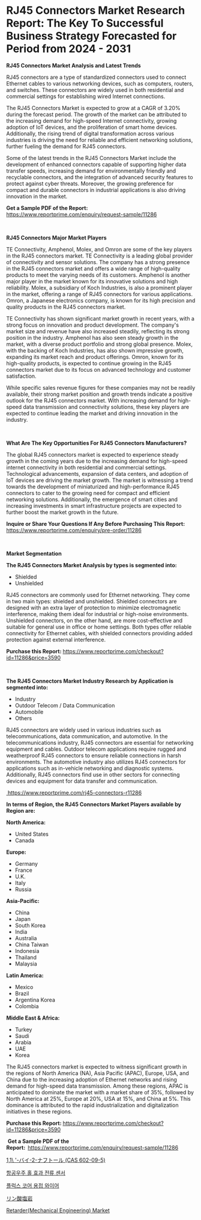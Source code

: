 <p><h1>RJ45 Connectors Market Research Report: The Key To Successful Business Strategy Forecasted for Period from 2024 - 2031</h1></p><p><strong>RJ45 Connectors Market Analysis and Latest Trends</strong></p>
<p><p>RJ45 connectors are a type of standardized connectors used to connect Ethernet cables to various networking devices, such as computers, routers, and switches. These connectors are widely used in both residential and commercial settings for establishing wired Internet connections.</p><p>The RJ45 Connectors Market is expected to grow at a CAGR of 3.20% during the forecast period. The growth of the market can be attributed to the increasing demand for high-speed Internet connectivity, growing adoption of IoT devices, and the proliferation of smart home devices. Additionally, the rising trend of digital transformation across various industries is driving the need for reliable and efficient networking solutions, further fueling the demand for RJ45 connectors.</p><p>Some of the latest trends in the RJ45 Connectors Market include the development of enhanced connectors capable of supporting higher data transfer speeds, increasing demand for environmentally friendly and recyclable connectors, and the integration of advanced security features to protect against cyber threats. Moreover, the growing preference for compact and durable connectors in industrial applications is also driving innovation in the market.</p></p>
<p><strong>Get a Sample PDF of the Report:&nbsp;</strong> <a href="https://www.reportprime.com/enquiry/request-sample/11286">https://www.reportprime.com/enquiry/request-sample/11286</a></p>
<p>&nbsp;</p>
<p><strong>RJ45 Connectors Major Market Players</strong></p>
<p><p>TE Connectivity, Amphenol, Molex, and Omron are some of the key players in the RJ45 connectors market. TE Connectivity is a leading global provider of connectivity and sensor solutions. The company has a strong presence in the RJ45 connectors market and offers a wide range of high-quality products to meet the varying needs of its customers. Amphenol is another major player in the market known for its innovative solutions and high reliability. Molex, a subsidiary of Koch Industries, is also a prominent player in the market, offering a range of RJ45 connectors for various applications. Omron, a Japanese electronics company, is known for its high precision and quality products in the RJ45 connectors market.</p><p>TE Connectivity has shown significant market growth in recent years, with a strong focus on innovation and product development. The company's market size and revenue have also increased steadily, reflecting its strong position in the industry. Amphenol has also seen steady growth in the market, with a diverse product portfolio and strong global presence. Molex, with the backing of Koch Industries, has also shown impressive growth, expanding its market reach and product offerings. Omron, known for its high-quality products, is expected to continue growing in the RJ45 connectors market due to its focus on advanced technology and customer satisfaction.</p><p>While specific sales revenue figures for these companies may not be readily available, their strong market position and growth trends indicate a positive outlook for the RJ45 connectors market. With increasing demand for high-speed data transmission and connectivity solutions, these key players are expected to continue leading the market and driving innovation in the industry.</p></p>
<p>&nbsp;</p>
<p><strong>What Are The Key Opportunities For RJ45 Connectors Manufacturers?</strong></p>
<p><p>The global RJ45 connectors market is expected to experience steady growth in the coming years due to the increasing demand for high-speed internet connectivity in both residential and commercial settings. Technological advancements, expansion of data centers, and adoption of IoT devices are driving the market growth. The market is witnessing a trend towards the development of miniaturized and high-performance RJ45 connectors to cater to the growing need for compact and efficient networking solutions. Additionally, the emergence of smart cities and increasing investments in smart infrastructure projects are expected to further boost the market growth in the future.</p></p>
<p><strong>Inquire or Share Your Questions If Any Before Purchasing This Report:</strong> <a href="https://www.reportprime.com/enquiry/pre-order/11286">https://www.reportprime.com/enquiry/pre-order/11286</a></p>
<p>&nbsp;</p>
<p><strong>Market Segmentation</strong></p>
<p><strong>The RJ45 Connectors Market Analysis by types is segmented into:</strong></p>
<p><ul><li>Shielded</li><li>Unshielded</li></ul></p>
<p><p>RJ45 connectors are commonly used for Ethernet networking. They come in two main types: shielded and unshielded. Shielded connectors are designed with an extra layer of protection to minimize electromagnetic interference, making them ideal for industrial or high-noise environments. Unshielded connectors, on the other hand, are more cost-effective and suitable for general use in office or home settings. Both types offer reliable connectivity for Ethernet cables, with shielded connectors providing added protection against external interference.</p></p>
<p><strong>Purchase this Report:&nbsp;</strong><a href="https://www.reportprime.com/checkout?id=11286&price=3590">https://www.reportprime.com/checkout?id=11286&price=3590</a></p>
<p>&nbsp;</p>
<p><strong>The RJ45 Connectors Market Industry Research by Application is segmented into:</strong></p>
<p><ul><li>Industry</li><li>Outdoor Telecom / Data Communication</li><li>Automobile</li><li>Others</li></ul></p>
<p><p>RJ45 connectors are widely used in various industries such as telecommunications, data communication, and automotive. In the telecommunications industry, RJ45 connectors are essential for networking equipment and cables. Outdoor telecom applications require rugged and weatherproof RJ45 connectors to ensure reliable connections in harsh environments. The automotive industry also utilizes RJ45 connectors for applications such as in-vehicle networking and diagnostic systems. Additionally, RJ45 connectors find use in other sectors for connecting devices and equipment for data transfer and communication.</p></p>
<p><a href="https://www.reportprime.com/rj45-connectors-r11286">&nbsp;https://www.reportprime.com/rj45-connectors-r11286</a></p>
<p><strong>In terms of Region, the RJ45 Connectors Market Players available by Region are:</strong></p>
<p>
    <p> <strong> North America: </strong>
        <ul>
            <li>United States</li>
            <li>Canada</li>
        </ul>
        </p> 
    <p> <strong> Europe: </strong>
        <ul>
            <li>Germany</li>
            <li>France</li>
            <li>U.K.</li>
            <li>Italy</li>
            <li>Russia</li>
        </ul>
        </p> 
    <p> <strong> Asia-Pacific: </strong>
        <ul>
            <li>China</li>
            <li>Japan</li>
            <li>South Korea</li>
            <li>India</li>
            <li>Australia</li>
            <li>China Taiwan</li>
            <li>Indonesia</li>
            <li>Thailand</li>
            <li>Malaysia</li>
        </ul>
        </p> 
    <p> <strong> Latin America: </strong>
        <ul>
            <li>Mexico</li>
            <li>Brazil</li>
            <li>Argentina Korea</li>
            <li>Colombia</li>
        </ul>
        </p> 
    <p> <strong> Middle East & Africa: </strong>
        <ul>
            <li>Turkey</li>
            <li>Saudi</li>
            <li>Arabia</li>
            <li>UAE</li>
            <li>Korea</li>
        </ul>
    </p>
    </p>
<p><p>The RJ45 connectors market is expected to witness significant growth in the regions of North America (NA), Asia Pacific (APAC), Europe, USA, and China due to the increasing adoption of Ethernet networks and rising demand for high-speed data transmission. Among these regions, APAC is anticipated to dominate the market with a market share of 35%, followed by North America at 25%, Europe at 20%, USA at 15%, and China at 5%. This dominance is attributed to the rapid industrialization and digitalization initiatives in these regions.</p></p>
<p><strong>Purchase this Report: </strong><a href="https://www.reportprime.com/checkout?id=11286&price=3590">https://www.reportprime.com/checkout?id=11286&price=3590</a></p>
<p>&nbsp;<strong>Get a Sample PDF of the Report:&nbsp;&nbsp;</strong><a href="https://www.reportprime.com/enquiry/request-sample/11286">https://www.reportprime.com/enquiry/request-sample/11286</a></p>
<p><strong></strong></p>
<p><p><a href="https://github.com/JessKilback/Market-Research-Report-List-1/blob/main/6475366122324.md">1,1\ '-バイ-2-ナフトール (CAS 602-09-5)</a></p><p><a href="https://github.com/rick7624/Market-Research-Report-List-2/blob/main/2782417123501.md">항공우주 홀 효과 전류 센서</a></p><p><a href="https://medium.com/@costelcaramitru2022/%ED%94%8C%EB%9F%AD%EC%8A%A4-%EC%BD%94%EC%96%B4-%EC%9A%A9%EC%A0%91-%EC%99%80%EC%9D%B4%EC%96%B4-%EC%8B%9C%EC%9E%A5%EC%9D%98-%ED%86%B5%EC%B0%B0-%EC%8B%9C%EC%9E%A5-%EC%B0%B8%EA%B0%80%EC%9E%90-%EC%8B%9C%EC%9E%A5-%EA%B7%9C%EB%AA%A8-%EC%A7%80%EB%A6%AC%EC%A0%81-%EC%A7%80%EC%97%AD-%EB%B0%8F-%EC%98%88%EC%B8%A1-2024-2031-b672fc874462">플럭스 코어 용접 와이어</a></p><p><a href="https://medium.com/@ryleebauch2023/%E6%AC%A1%E3%81%AE%E6%96%87%E7%AB%A0%E3%82%92%E6%97%A5%E6%9C%AC%E8%AA%9E%E3%81%AB%E7%BF%BB%E8%A8%B3%E3%81%97%E3%81%BE%E3%81%99-5bfc257a87d3">リン酸塩岩</a></p><p><a href="https://medium.com/@julia.vaughan5768/global-retarder-mechanical-engineering-market-size-is-expected-to-reach-at-a-cagr-of-6-3-5248a349f667">Retarder(Mechanical Engineering) Market</a></p></p>